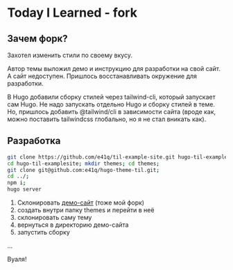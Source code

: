 # Today I Learned - fork

## Зачем форк?
Захотел изменить стили по своему вкусу.

Автор темы выложил демо и инструкцию для разработки на свой сайт. А сайт недоступен. Пришлось восстанавливать окружение для разработки.

В Hugo добавили сборку стилей через tailwind-cli, который запускает сам Hugo. Не надо запускать отдельно Hugo и сборку стилей в теме. Но, пришлось добавить @tailwind/cli в зависимости сайта (вроде как, можно поставить tailwindcss глобально, но я не стал вникать как).

## Разработка

```sh
git clone https://github.com/e41q/til-example-site.git hugo-til-examplesite;
cd hugo-til-examplesite; mkdir themes; cd themes;
git clone git@github.com:e41q/hugo-theme-til.git;
cd ../;
npm i;
hugo server
```
1. Склонировать [демо-сайт](https://github.com/e41q/til-example-site) (тоже мой форк)
2. создать внутри папку themes и перейти в неё
3. склонировать саму тему
4. вернуться в директорию демо-сайта
5. запустить сборку

...

Вуаля!
